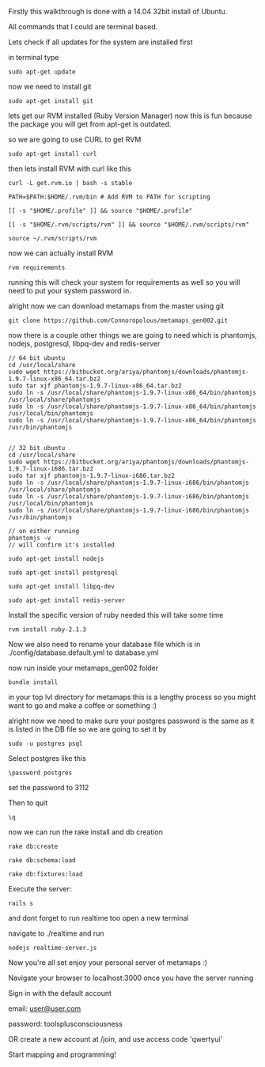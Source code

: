 Firstly this walkthrough is done with a 14.04 32bit install of Ubuntu.

All commands that I could are terminal based.

Lets check if all updates for the system are installed first

in terminal type

    sudo apt-get update

now we need to install git

    sudo apt-get install git

lets get our RVM installed (Ruby Version Manager) now this is fun because the package you will get from apt-get is outdated.

so we are going to use CURL to get RVM

    sudo apt-get install curl

then lets install RVM with curl like this

    curl -L get.rvm.io | bash -s stable

    PATH=$PATH:$HOME/.rvm/bin # Add RVM to PATH for scripting

    [[ -s "$HOME/.profile" ]] && source "$HOME/.profile"

    [[ -s "$HOME/.rvm/scripts/rvm" ]] && source "$HOME/.rvm/scripts/rvm"

    source ~/.rvm/scripts/rvm

now we can actually install RVM

    rvm requirements

running this will check your system for requirements as well so you will need to put your system password in.

alright now we can download metamaps from the master using git

    git clone https://github.com/Connoropolous/metamaps_gen002.git

now there is a couple other things we are going to need which is phantomjs, nodejs, postgresql, libpq-dev and redis-server

    
    // 64 bit ubuntu
    cd /usr/local/share
    sudo wget https://bitbucket.org/ariya/phantomjs/downloads/phantomjs-1.9.7-linux-x86_64.tar.bz2
    sudo tar xjf phantomjs-1.9.7-linux-x86_64.tar.bz2
    sudo ln -s /usr/local/share/phantomjs-1.9.7-linux-x86_64/bin/phantomjs /usr/local/share/phantomjs
    sudo ln -s /usr/local/share/phantomjs-1.9.7-linux-x86_64/bin/phantomjs /usr/local/bin/phantomjs
    sudo ln -s /usr/local/share/phantomjs-1.9.7-linux-x86_64/bin/phantomjs /usr/bin/phantomjs
    
    
    // 32 bit ubuntu
    cd /usr/local/share
    sudo wget https://bitbucket.org/ariya/phantomjs/downloads/phantomjs-1.9.7-linux-i686.tar.bz2
    sudo tar xjf phantomjs-1.9.7-linux-i686.tar.bz2
    sudo ln -s /usr/local/share/phantomjs-1.9.7-linux-i686/bin/phantomjs /usr/local/share/phantomjs
    sudo ln -s /usr/local/share/phantomjs-1.9.7-linux-i686/bin/phantomjs /usr/local/bin/phantomjs
    sudo ln -s /usr/local/share/phantomjs-1.9.7-linux-i686/bin/phantomjs /usr/bin/phantomjs
    
    // on either running
    phantomjs -v
    // will confirm it's installed

    sudo apt-get install nodejs

    sudo apt-get install postgresql

    sudo apt-get install libpq-dev

    sudo apt-get install redis-server

Install the specific version of ruby needed this will take some time

    rvm install ruby-2.1.3

Now we also need to rename your database file which is in ./config/database.default.yml to database.yml

now run inside your metamaps_gen002 folder

    bundle install

in your top lvl directory for metamaps this is a lengthy process so you might want to go and make a coffee or something :)

alright now we need to make sure your postgres password is the same as it is listed in the DB file so we are going to set it by

    sudo -u postgres psql

Select postgres like this

    \password postgres

set the password to 3112

Then to quit

    \q

now we can run the rake install and db creation

    rake db:create

    rake db:schema:load
 
    rake db:fixtures:load

Execute the server: 
    
    rails s

and dont forget to run realtime too open a new terminal

navigate to ./realtime and run 

    nodejs realtime-server.js

Now you're all set enjoy your personal server of metamaps :)

Navigate your browser to localhost:3000 once you have the server running

Sign in with the default account

email: user@user.com

password: toolsplusconsciousness

OR create a new account at /join, and use access code 'qwertyui'

Start mapping and programming!
